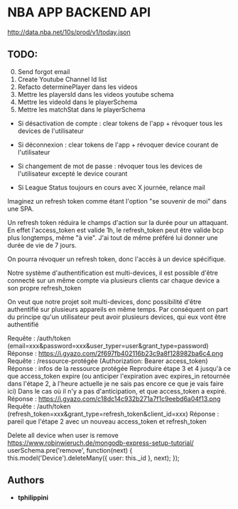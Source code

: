 # NBA APP BACKEND API

http://data.nba.net/10s/prod/v1/today.json

## TODO:

0. Send forgot email
1. Create Youtube Channel Id list
1. Refacto determinePlayer dans les videos
1. Mettre les playersId dans les videos youtube schema
1. Mettre les videoId dans le playerSchema
1. Mettre les matchStat dans le playerSchema

- Si désactivation de compte : clear tokens de l'app + révoquer tous les devices de l'utilisateur

- Si déconnexion : clear tokens de l'app + révoquer device courant de l'utilisateur

- Si changement de mot de passe : révoquer tous les devices de l'utilisateur excepté le device courant

- Si League Status toujours en cours avec X journée, relance mail

Imaginez un refresh token comme étant l'option "se souvenir de moi" dans une SPA.

Un refresh token réduira le champs d'action sur la durée pour un attaquant. En effet l'access_token est valide 1h, le refresh_token peut être valide bcp plus longtemps, même "à vie". J'ai tout de même préféré lui donner une durée de vie de 7 jours.

On pourra révoquer un refresh token, donc l'accès à un device spécifique.

Notre système d'authentification est multi-devices, il est possible d'être connecté sur un même compte via plusieurs clients car chaque device a son propre refresh_token

On veut que notre projet soit multi-devices, donc possibilité d'être authentifié sur plusieurs appareils en même temps. Par conséquent on part du principe qu'un utilisateur peut avoir plusieurs devices, qui eux vont être authentifié

Requête : /auth/token (email=xxx&password=xxx&user_typer=user&grant_type=password)
Réponse : https://i.gyazo.com/2f697fb402116b23c9a8f128982ba6c4.png
Requête : /ressource-protégée (Authorization: Bearer access_token)
Réponse : infos de la ressource protégée
Reproduire étape 3 et 4 jusqu'à ce que access_token expire (ou anticiper l'expiration avec expires_in retournée dans l'étape 2, à l'heure actuelle je ne sais pas encore ce que je vais faire ici)
Dans le cas où il n'y a pas d'anticipation, et que access_token a expiré. Réponse : https://i.gyazo.com/c18dc14c932b271a7f1c9eebd6a04f13.png
Requête : /auth/token (refresh_token=xxx&grant_type=refresh_token&client_id=xxx)
Réponse : pareil que l'étape 2 avec un nouveau access_token et refresh_token

Delete all device when user is remove
https://www.robinwieruch.de/mongodb-express-setup-tutorial/
userSchema.pre('remove', function(next) {
this.model('Device').deleteMany({ user: this.\_id }, next);
});

## Authors

- **tphilippini**
